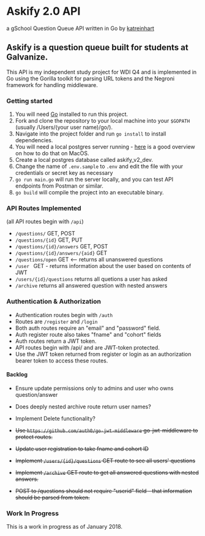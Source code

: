 # Askify 2.0 API 
a gSchool Question Queue API
written in Go by [katreinhart](kat.reinhart@gmail.com)

## Askify is a question queue built for students at Galvanize.  
This API is my independent study project for WDI Q4 and is implemented in Go using the Gorilla toolkit for parsing URL tokens and the Negroni framework for handling middleware. 

### Getting started
1. You will need [Go](http://golang.org) installed to run this project. 
1. Fork and clone the repository to your local machine into your ```$GOPATH``` (usually /Users/(your user name)/go/).
1. Navigate into the project folder and run ```go install``` to install dependencies. 
1. You will need a local postgres server running - [here](https://launchschool.com/blog/how-to-install-postgresql-on-a-mac) is a good overview on how to do that on MacOS.
1. Create a local postgres database called askify_v2_dev. 
1. Change the name of ```.env.sample``` to ```.env``` and edit the file with your credentials or secret key as necessary
1. ```go run main.go``` will run the server locally, and you can test API endpoints from Postman or similar. 
1. ```go build``` will compile the project into an executable binary. 

### API Routes Implemented 
(all API routes begin with ```/api```)
* ```/questions/``` GET, POST
* ```/questions/{id}``` GET, PUT
* ```/questions/{id}/answers``` GET, POST
* ```/questions/{id}/answers/{aid}``` GET
* ```/questions/open``` GET <-- returns all unanswered questions
* ```/user ``` GET - returns information about the user based on contents of JWT
* ```/users/{id}/questions``` returns all quetions a user has asked
* ```/archive``` returns all answered question with nested answers

### Authentication & Authorization
* Authentication routes begin with ```/auth```
* Routes are ```/register``` and ```/login```
* Both auth routes require an "email" and "password" field.
* Auth register route also takes "fname" and "cohort" fields
* Auth routes return a JWT token.
* API routes begin with /api/ and are JWT-token protected.
* Use the JWT token returned from register or login as an authorization bearer token to access these routes. 

#### Backlog
* Ensure update permissions only to admins and user who owns question/answer
* Does deeply nested archive route return user names? 
* Implement Delete functionality? 

* ~~Use ```https://github.com/auth0/go-jwt-middleware``` go-jwt-middleware to protect routes.~~
* ~~Update user registration to take fname and cohort ID~~
* ~~Implement ```/users/{id}/questions``` GET route to see all users' questions~~
* ~~Implement ```/archive``` GET route to get all answered questions with nested answers.~~
* ~~POST to /questions should not require "userid" field - that information should be parsed from token.~~

### Work In Progress
This is a work in progress as of January 2018.
